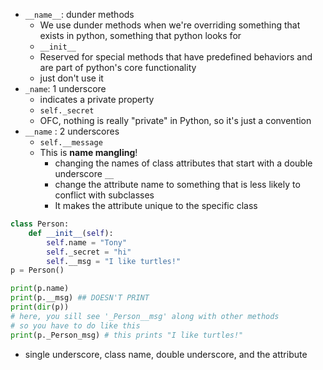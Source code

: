 - `__name__`: dunder methods
	- We use dunder methods when we're overriding something that exists in python, something that python looks for
	- `__init__`
	- Reserved for special methods that have predefined behaviors and are part of python's core functionality
	- just don't use it
- `_name`: 1 underscore
	- indicates a private property
	- `self._secret`
	- OFC, nothing is really "private" in Python, so it's just a convention
- `__name` : 2 underscores
	- `self.__message`
	- This is **name mangling**!
		- changing the names of class attributes that start with a double underscore `__`
		- change the attribute name to something that is less likely to conflict with subclasses
		- It makes the attribute unique to the specific class
```python
class Person:
	def __init__(self):
		self.name = "Tony"
		self._secret = "hi"
		self.__msg = "I like turtles!"
p = Person()

print(p.name)
print(p.__msg) ## DOESN'T PRINT
print(dir(p))
# here, you sill see '_Person__msg' along with other methods
# so you have to do like this
print(p._Person_msg) # this prints "I like turtles!"
```
- single underscore, class name, double underscore, and the attribute